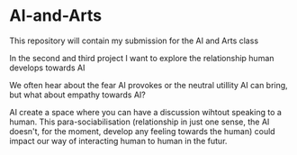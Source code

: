 # AI-and-Arts
This repository will contain my submission for the AI and Arts class

In the second and third project I want to explore the relationship human develops towards AI

We often hear about the fear AI provokes or the neutral utillity AI can bring, but what about empathy towards AI? 

AI create a space where you can have a discussion wihtout speaking to a human. This para-sociabilisation (relationship in just one sense, the AI doesn't, for the moment, develop any feeling towards the human) could impact our way of interacting human to human in the futur. 
